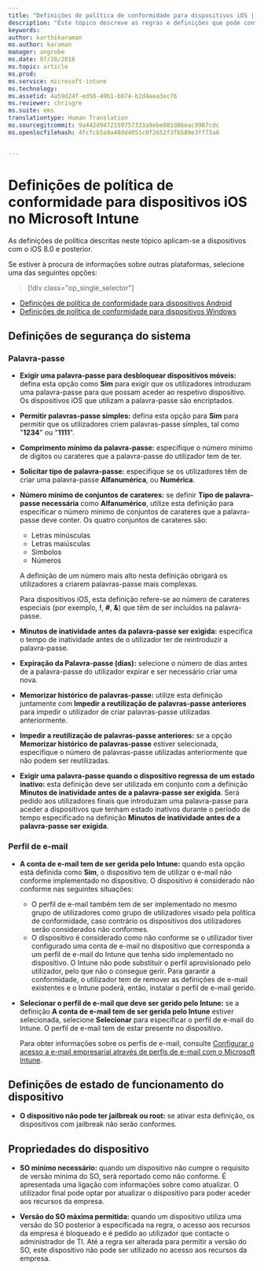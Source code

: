 ```yaml
---
title: "Definições de política de conformidade para dispositivos iOS | Microsoft Intune"
description: "Este tópico descreve as regras e definições que pode configurar numa política de conformidade para dispositivos iOS."
keywords: 
author: karthikaraman
ms.author: karaman
manager: angrobe
ms.date: 07/28/2016
ms.topic: article
ms.prod: 
ms.service: microsoft-intune
ms.technology: 
ms.assetid: 4a59d24f-ed58-49b1-b874-b2d4aea3ec76
ms.reviewer: chrisgre
ms.suite: ems
translationtype: Human Translation
ms.sourcegitcommit: 9a442d9472159757333a9ebe081d86eac9907cdc
ms.openlocfilehash: 4fcfcb5a9a48dd4051c0f2652f3fb589e3ff73a8


---
```



# Definições de política de conformidade para dispositivos iOS no Microsoft Intune

As definições de política descritas neste tópico aplicam-se a dispositivos com o iOS 8.0 e posterior.

Se estiver à procura de informações sobre outras plataformas, selecione uma das seguintes opções:
> [!div class="op_single_selector"]
- [Definições de política de conformidade para dispositivos Android](android-compliance-policy-settings-in-microsoft-intune.md)
- [Definições de política de conformidade para dispositivos Windows](windows-compliance-policy-settings-in-microsoft-intune.md)

## Definições de segurança do sistema
### Palavra-passe
- **Exigir uma palavra-passe para desbloquear dispositivos móveis:**    defina esta opção como **Sim** para exigir que os utilizadores introduzam uma palavra-passe para que possam aceder ao respetivo dispositivo. Os dispositivos iOS que utilizam a palavra-passe são encriptados.

- **Permitir palavras-passe simples:**    defina esta opção para **Sim** para permitir que os utilizadores criem palavras-passe simples, tal como "**1234**" ou "**1111**".

-  **Comprimento mínimo da palavra-passe:** especifique o número mínimo de dígitos ou carateres que a palavra-passe do utilizador tem de ter.
- **Solicitar tipo de palavra-passe:** especifique se os utilizadores têm de criar uma palavra-passe **Alfanumérica**, ou **Numérica**.

- **Número mínimo de conjuntos de carateres:** se definir **Tipo de palavra-passe necessária** como **Alfanumérico**, utilize esta definição para especificar o número mínimo de conjuntos de carateres que a palavra-passe deve conter. Os quatro conjuntos de carateres são:
  -   Letras minúsculas
  -   Letras maiúsculas
  -   Símbolos
  -   Números

  A definição de um número mais alto nesta definição obrigará os utilizadores a criarem palavras-passe mais complexas.

  Para dispositivos iOS, esta definição refere-se ao número de carateres especiais (por exemplo, **!**, **#**, **&amp;**) que têm de ser incluídos na palavra-passe.
- **Minutos de inatividade antes da palavra-passe ser exigida:** especifica o tempo de inatividade antes de o utilizador ter de reintroduzir a palavra-passe.

- **Expiração da Palavra-passe (dias):** selecione o número de dias antes de a palavra-passe do utilizador expirar e ser necessário criar uma nova.

- **Memorizar histórico de palavras-passe:** utilize esta definição juntamente com **Impedir a reutilização de palavras-passe anteriores** para impedir o utilizador de criar palavras-passe utilizadas anteriormente.

- **Impedir a reutilização de palavras-passe anteriores:** se a opção **Memorizar histórico de palavras-passe** estiver selecionada, especifique o número de palavras-passe utilizadas anteriormente que não podem ser reutilizadas.

- **Exigir uma palavra-passe quando o dispositivo regressa de um estado inativo:** esta definição deve ser utilizada em conjunto com a definição **Minutos de inatividade antes de a palavra-passe ser exigida**. Será pedido aos utilizadores finais que introduzam uma palavra-passe para aceder a dispositivos que tenham estado inativos durante o período de tempo especificado na definição **Minutos de inatividade antes de a palavra-passe ser exigida**.

### Perfil de e-mail
- **A conta de e-mail tem de ser gerida pelo Intune:** quando esta opção está definida como **Sim**, o dispositivo tem de utilizar o e-mail não conforme implementado no dispositivo. O dispositivo é considerado não conforme nas seguintes situações:
  - O perfil de e-mail também tem de ser implementado no mesmo grupo de utilizadores como grupo de utilizadores visado pela política de conformidade, caso contrário os dispositivos dos utilizadores serão considerados não conformes.
  - O dispositivo é considerado como não conforme se o utilizador tiver configurado uma conta de e-mail no dispositivo que corresponda a um perfil de e-mail do Intune que tenha sido implementado no dispositivo. O Intune não pode substituir o perfil aprovisionado pelo utilizador, pelo que não o consegue gerir. Para garantir a conformidade, o utilizador tem de remover as definições de e-mail existentes e o Intune poderá, então, instalar o perfil de e-mail gerido.


- **Selecionar o perfil de e-mail que deve ser gerido pelo Intune:**
     se a definição **A conta de e-mail tem de ser gerida pelo Intune** estiver selecionada, selecione **Selecionar** para especificar o perfil de e-mail do Intune. O perfil de e-mail tem de estar presente no dispositivo.

     Para obter informações sobre os perfis de e-mail, consulte [Configurar o acesso a e-mail empresarial através de perfis de e-mail com o Microsoft Intune](configure-access-to-corporate-email-using-email-profiles-with-microsoft-intune.md).

## Definições de estado de funcionamento do dispositivo

- **O dispositivo não pode ter jailbreak ou root:** se ativar esta definição, os dispositivos com jailbreak não serão conformes.

##  Propriedades do dispositivo
- **SO mínimo necessário:** quando um dispositivo não cumpre o requisito de versão mínima do SO, será reportado como não conforme.
É apresentada uma ligação com informações sobre como atualizar. O utilizador final pode optar por atualizar o dispositivo para poder aceder aos recursos da empresa.

- **Versão do SO máxima permitida:** quando um dispositivo utiliza uma versão do SO posterior à especificada na regra, o acesso aos recursos da empresa é bloqueado e é pedido ao utilizador que contacte o administrador de TI. Até a regra ser alterada para permitir a versão do SO, este dispositivo não pode ser utilizado no acesso aos recursos da empresa.



<!--HONumber=Oct16_HO3-->


